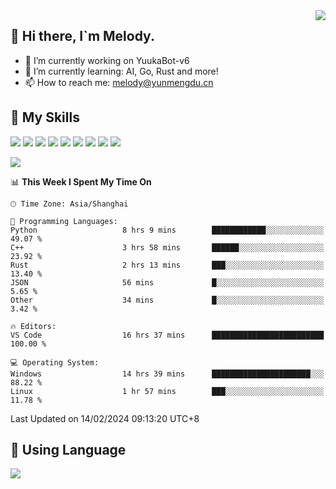<a href="#">
  <img align="right" src="https://github-readme-stats.vercel.app/api?username=melodyyuuka&count_private=true&show_icons=true" />
</a>

## **👋 Hi there, I`m Melody.**

- 🔭 I’m currently working on YuukaBot-v6
- 🌱 I’m currently learning: AI, Go, Rust and more!
- 📫 How to reach me: melody@yunmengdu.cn

## 🌟 **My Skills** 

![](https://img.shields.io/badge/-Python-3e74a2?style=flat-square&logo=Python&logoColor=fff)
![](https://img.shields.io/badge/-Java-007396?style=flat-square&logo=OpenJDK&logoColor=fff)
![](https://img.shields.io/badge/-Node.js-339933?style=flat-square&logo=Node.js&logoColor=fff)
![](https://img.shields.io/badge/-Git-f05032?style=flat-square&logo=git&logoColor=fff)
![](https://img.shields.io/badge/-PostgreSQL-4169e1?style=flat-square&logo=PostgreSQL&logoColor=fff)
![](https://img.shields.io/badge/-Rust-000000?style=flat-square&logo=rust&logoColor=fff)
![](https://img.shields.io/badge/-VSCode-007acc?style=flat-square&logo=Visual-Studio-Code&logoColor=fff)
![](https://img.shields.io/badge/-FastAPI-009688?style=flat-square&logo=FastAPI&logoColor=fff)
![](https://img.shields.io/badge/-Linux-000000?style=flat-square&logo=Linux&logoColor=fff)


![](https://wakatime.com/badge/user/fa6dc0e2-47c5-4d2d-ae45-69fec6f2122c.svg)

<!--START_SECTION:waka-->
📊 **This Week I Spent My Time On** 

```text
🕑︎ Time Zone: Asia/Shanghai

💬 Programming Languages: 
Python                   8 hrs 9 mins        ████████████░░░░░░░░░░░░░   49.07 % 
C++                      3 hrs 58 mins       ██████░░░░░░░░░░░░░░░░░░░   23.92 % 
Rust                     2 hrs 13 mins       ███░░░░░░░░░░░░░░░░░░░░░░   13.40 % 
JSON                     56 mins             █░░░░░░░░░░░░░░░░░░░░░░░░    5.65 % 
Other                    34 mins             █░░░░░░░░░░░░░░░░░░░░░░░░    3.42 % 

🔥 Editors: 
VS Code                  16 hrs 37 mins      █████████████████████████   100.00 % 

💻 Operating System: 
Windows                  14 hrs 39 mins      ██████████████████████░░░   88.22 % 
Linux                    1 hr 57 mins        ███░░░░░░░░░░░░░░░░░░░░░░   11.78 % 
```


 Last Updated on 14/02/2024 09:13:20 UTC+8
<!--END_SECTION:waka-->

## 🥰 **Using Language**

![](https://github-readme-stats.vercel.app/api/wakatime?username=MelodyYuyuko&layout=compact&hide_border=true)
